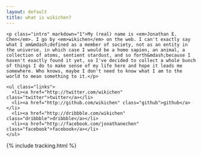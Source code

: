 ```yaml
---
layout: default
title: what is wikichen?
---
```


<body id="home-page">
  <div class="container">

    <p class="intro" markdown="1">My (real) name is <em>Jonathan E. Chen</em>. I go by <em>wikichen</em> on the web. I can't exactly say what I am&mdash;defined as a member of society, not as an entity in the universe, in which case I would be a homo sapien, an animal, a collection of atoms, sentient stardust, and so forth&mdash;because I haven't exactly found it yet, so I've decided to collect a whole bunch of things I do to make sense of my life here and hope it leads me somewhere. Who knows, maybe I don't need to know what I am to the world to mean something to it.</p>

    <ul class="links">
      <li><a href="http://twitter.com/wikichen" class="twitter">twitter</a></li>
      <li><a href="http://github.com/wikichen" class="github">github</a></li>
      <li><a href="http://dribbble.com/wikichen" class="dribbble">dribbble</a></li>
      <li><a href="http://facebook.com/jonathanechen" class="facebook">facebook</a></li>
    </ul>

  </div>
  {% include tracking.html %}
</body>